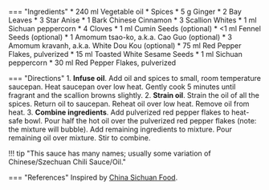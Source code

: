 === "Ingredients"
    * 240 ml Vegetable oil
    * Spices
        * 5 g Ginger
        * 2 Bay Leaves
        * 3 Star Anise
        * 1 Bark Chinese Cinnamon
        * 3 Scallion Whites
        * 1 ml Sichuan peppercorn
        * 4 Cloves
        * 1 ml Cumin Seeds (optional)
        * <1 ml Fennel Seeds (optional)
        * 1 Amomum tsao-ko, a.k.a. Cao Guo (optional)
        * 3 Amomum kravanh, a.k.a. White Dou Kou (optional)
    * 75 ml Red Pepper Flakes, pulverized
    * 15 ml Toasted White Sesame Seeds
    * 1 ml Sichuan peppercorn
    * 30 ml Red Pepper Flakes, pulverized

=== "Directions"
    1. **Infuse oil**. Add oil and spices to small, room temperature saucepan. Heat saucepan over low heat. Gently cook 5 minutes until fragrant and the scallion browns slightly.
    2. **Strain oil**. Strain the oil of all the spices. Return oil to saucepan. Reheat oil over low heat. Remove oil from heat.
    3. **Combine ingredients**. Add pulverized red pepper flakes to heat-safe bowl. Pour half the hot oil over the pulverized red pepper flakes (note: the mixture will bubble). Add remaining ingredients to mixture. Pour remaining oil over mixture. Stir to combine.


!!! tip "This sauce has many names; usually some variation of Chinese/Szechuan Chili Sauce/Oil."

=== "References"
    Inspired by [China Sichuan Food](https://www.chinasichuanfood.com/chinese-chili-oil/).
